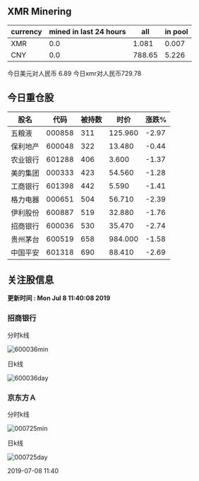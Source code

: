 ## XMR Minering

|currency|mined in last 24 hours|all|in pool|
|---|---|---|---|
|XMR|0.0|1.081|0.007|
|CNY|0.0|788.65|5.226|

今日美元对人民币 6.89	今日xmr对人民币729.78


## 今日重仓股 

|股名|代码|被持数|时价|涨跌%|
|---|---|---|---|---|
|五粮液|000858|311|125.960|-2.97|
|保利地产|600048|322|13.480|-0.44|
|农业银行|601288|406|3.600|-1.37|
|美的集团|000333|423|54.560|-1.28|
|工商银行|601398|442|5.590|-1.41|
|格力电器|000651|504|56.710|-2.39|
|伊利股份|600887|519|32.880|-1.76|
|招商银行|600036|530|35.470|-2.74|
|贵州茅台|600519|658|984.000|-1.58|
|中国平安|601318|690|88.410|-2.69|

## 关注股信息
**更新时间 : Mon Jul  8 11:40:08 2019**
### 招商银行 
分时k线

![600036min](http://image.sinajs.cn/newchart/min/n/sh600036.gif)

日k线

![600036day](http://image.sinajs.cn/newchart/daily/n/sh600036.gif)

### 京东方Ａ 
分时k线

![000725min](http://image.sinajs.cn/newchart/min/n/sz000725.gif)

日k线

![000725day](http://image.sinajs.cn/newchart/daily/n/sz000725.gif)

2019-07-08 11:40